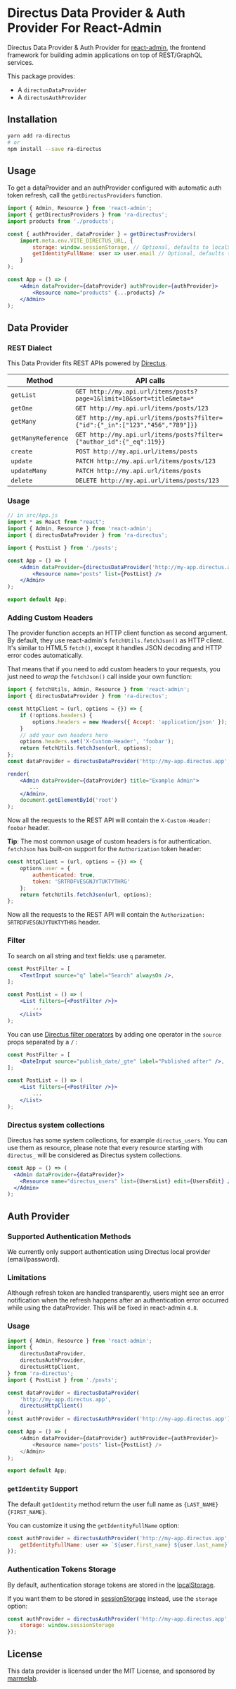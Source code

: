 # Directus Data Provider & Auth Provider For React-Admin

Directus Data Provider & Auth Provider for [react-admin](https://github.com/marmelab/react-admin), the frontend framework for building admin applications on top of REST/GraphQL services.

This package provides:

- A `directusDataProvider`
- A `directusAuthProvider`

## Installation

```sh
yarn add ra-directus
# or
npm install --save ra-directus
```

## Usage

To get a dataProvider and an authProvider configured with automatic auth token refresh, call the `getDirectusProviders` function.

```jsx
import { Admin, Resource } from 'react-admin';
import { getDirectusProviders } from 'ra-directus';
import products from './products';

const { authProvider, dataProvider } = getDirectusProviders(
    import.meta.env.VITE_DIRECTUS_URL, {
        storage: window.sessionStorage, // Optional, defaults to localStorage
        getIdentityFullName: user => user.email // Optional, defaults to `${user.last_name} ${user.first_name}`
    }
);

const App = () => (
    <Admin dataProvider={dataProvider} authProvider={authProvider}>
        <Resource name="products" {...products} />
    </Admin>
);
```

## Data Provider

### REST Dialect

This Data Provider fits REST APIs powered by [Directus](https://directus.io/).

| Method             | API calls                                                                                                |
| ------------------ | -------------------------------------------------------------------------------------------------------- |
| `getList`          | `GET http://my.api.url/items/posts?page=1&limit=10&sort=title&meta=*`                                    |
| `getOne`           | `GET http://my.api.url/items/posts/123`                                                                  |
| `getMany`          | `GET http://my.api.url/items/posts?filter={"id":{"_in":["123","456","789"]}}`                            |
| `getManyReference` | `GET http://my.api.url/items/posts?filter={"author_id":{"_eq":119}}`                                     |
| `create`           | `POST http://my.api.url/items/posts`                                                                     |
| `update`           | `PATCH http://my.api.url/items/posts/123`                                                                |
| `updateMany`       | `PATCH http://my.api.url/items/posts`                                                                    |
| `delete`           | `DELETE http://my.api.url/items/posts/123`                                                               |

### Usage

```jsx
// in src/App.js
import * as React from "react";
import { Admin, Resource } from 'react-admin';
import { directusDataProvider } from 'ra-directus';

import { PostList } from './posts';

const App = () => (
    <Admin dataProvider={directusDataProvider('http://my-app.directus.app')}>
        <Resource name="posts" list={PostList} />
    </Admin>
);

export default App;
```

### Adding Custom Headers

The provider function accepts an HTTP client function as second argument. By default, they use react-admin's `fetchUtils.fetchJson()` as HTTP client. It's similar to HTML5 `fetch()`, except it handles JSON decoding and HTTP error codes automatically.

That means that if you need to add custom headers to your requests, you just need to *wrap* the `fetchJson()` call inside your own function:

```jsx
import { fetchUtils, Admin, Resource } from 'react-admin';
import { directusDataProvider } from 'ra-directus';

const httpClient = (url, options = {}) => {
    if (!options.headers) {
        options.headers = new Headers({ Accept: 'application/json' });
    }
    // add your own headers here
    options.headers.set('X-Custom-Header', 'foobar');
    return fetchUtils.fetchJson(url, options);
};
const dataProvider = directusDataProvider('http://my-app.directus.app', httpClient);

render(
    <Admin dataProvider={dataProvider} title="Example Admin">
       ...
    </Admin>,
    document.getElementById('root')
);
```

Now all the requests to the REST API will contain the `X-Custom-Header: foobar` header.

**Tip**: The most common usage of custom headers is for authentication. `fetchJson` has built-on support for the `Authorization` token header:

```js
const httpClient = (url, options = {}) => {
    options.user = {
        authenticated: true,
        token: 'SRTRDFVESGNJYTUKTYTHRG'
    };
    return fetchUtils.fetchJson(url, options);
};
```

Now all the requests to the REST API will contain the `Authorization: SRTRDFVESGNJYTUKTYTHRG` header.

### Filter

To search on all string and text fields: use `q` parameter.

```jsx
const PostFilter = [
    <TextInput source="q" label="Search" alwaysOn />,
];

const PostList = () => (
    <List filters={<PostFilter />}>
        ...
    </List>
);
```

You can use [Directus filter operators](https://docs.directus.io/reference/filter-rules.html#filter-operators) by adding one operator in the `source` props separated by a `/` :

```jsx
const PostFilter = [
    <DateInput source="publish_date/_gte" label="Published after" />,
];

const PostList = () => (
    <List filters={<PostFilter />}>
        ...
    </List>
);
```

### Directus system collections

Directus has some system collections, for example `directus_users`. You can use them as resource, please note that every resource starting with `directus_` will be considered as Directus system collections.

```jsx
const App = () => (
  <Admin dataProvider={dataProvider}>
    <Resource name="directus_users" list={UsersList} edit={UsersEdit} />
  </Admin>
);
```

## Auth Provider

### Supported Authentication Methods

We currently only support authentication using Directus local provider (email/password).

### Limitations

Although refresh token are handled transparently, users might see an error notification when the refresh happens after an authentication error occurred while using the dataProvider. This will be fixed in react-admin `4.8`.

### Usage

```js
import { Admin, Resource } from 'react-admin';
import {
    directusDataProvider,
    directusAuthProvider,
    directusHttpClient,
} from 'ra-directus';
import { PostList } from './posts';

const dataProvider = directusDataProvider(
    'http://my-app.directus.app',
    directusHttpClient()
);
const authProvider = directusAuthProvider('http://my-app.directus.app');

const App = () => (
    <Admin dataProvider={dataProvider} authProvider={authProvider}>
        <Resource name="posts" list={PostList} />
    </Admin>
);

export default App;
```

### `getIdentity` Support

The default `getIdentity` method return the user full name as `{LAST_NAME} {FIRST_NAME}`.

You can customize it using the `getIdentityFullName` option:

```js
const authProvider = directusAuthProvider('http://my-app.directus.app', {
    getIdentityFullName: user => `${user.first_name} ${user.last_name}`
});
```

### Authentication Tokens Storage

By default, authentication storage tokens are stored in the [localStorage](https://developer.mozilla.org/en-US/docs/Web/API/Window/localStorage).

If you want them to be stored in [sessionStorage](https://developer.mozilla.org/en-US/docs/Web/API/Window/sessionStorage) instead, use the `storage` option:

```js
const authProvider = directusAuthProvider('http://my-app.directus.app', {
    storage: window.sessionStorage
});
```

## License

This data provider is licensed under the MIT License, and sponsored by [marmelab](https://marmelab.com).
